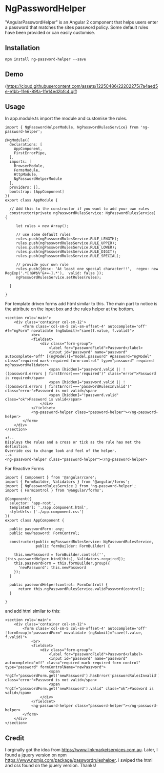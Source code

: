 # NgPasswordHelper


"AngularPasswordHelper" is an Angular 2 component that helps users enter a password
that matches the sites password policy. Some default rules have been provided or
 can easily customise.

## Installation

```
npm install ng-password-helper --save
```

## Demo

(https://cloud.githubusercontent.com/assets/12250486/22202275/7a4aed5e-e1bb-11e6-89fa-1fe14ed2bfc4.gif)

## Usage

In app.module.ts import the module and customise the rules.

```
import { NgPasswordHelperModule, NgPasswordRulesService} from 'ng-password-helper';

@NgModule({
  declarations: [
    AppComponent,
    FirstErrorPipe,
  ],
  imports: [
    BrowserModule,
    FormsModule,
    HttpModule,
    NgPasswordHelperModule
  ],
  providers: [],
  bootstrap: [AppComponent]
})
export class AppModule {

  // Add this to the constructor if you want to add your own rules
  constructor(private ngPasswordRulesService: NgPasswordRulesService) {

     let rules = new Array();

     // use some default rules
     rules.push(ngPasswordRulesService.RULE_LENGTH);
     rules.push(ngPasswordRulesService.RULE_UPPER);
     rules.push(ngPasswordRulesService.RULE_LOWER);
     rules.push(ngPasswordRulesService.RULE_DIGIT);
     rules.push(ngPasswordRulesService.RULE_SPECIAL);

     // provide your own rule
     rules.push({desc: 'At least one special character!!',  regex: new RegExp('.*[!@#$%^&+=-].*'),  valid: false });
     ngPasswordRulesService.setRules(rules);

  }

}

```
For template driven forms add html similar to this. The main part to notice is the attribute on the input box
and the rules helper at the bottom.

```
<section role='main'>
    <div class='container col-sm-12'>
        <form class='col-sm-5 col-sm-offset-4' autocomplete='off' #f="ngForm" novalidate (ngSubmit)="save(f.value, f.valid)">
            <br>
            <fieldset>
                <div class="form-group">
                    <label for="passwordField">Password</label>
                    <input id="password" name="password" autocomplete="off" [(ngModel)]="model.password" #password="ngModel" class="required mark-required form-control" type="password" required ngPasswordValidator>
                    <span [hidden]="password.valid || !((password.errors | firstError)==='required')" class="error">Password is required</span>
                    <span [hidden]="password.valid || !((password.errors | firstError)==='passwordRulesInvalid')" class="error">Password is not valid</span>
                    <span [hidden]="!password.valid" class="ok">Password is valid</span>
                </div>
            </fieldset>
            <ng-password-helper class="password-helper"></ng-password-helper>
        </form>
    </div>
</section>

<!--
Displays the rules and a cross or tick as the rule has met the definition.
Override css to change look and feel of the helper.
-->
<ng-password-helper class="password-helper"></ng-password-helper>

```

For Reactive Forms


```
import { Component } from '@angular/core';
import { FormBuilder, Validators } from '@angular/forms';
import { NgPasswordRulesService } from 'ng-password-helper';
import { FormControl } from '@angular/forms';

@Component({
  selector: 'app-root',
  templateUrl: './app.component.html',
  styleUrls: ['./app.component.css']
})
export class AppComponent {

  public passwordForm: any;
  public newPassword: FormControl;

  constructor(public ngPasswordRulesService: NgPasswordRulesService,
              public formBuilder: FormBuilder) {

    this.newPassword = formBuilder.control('', [this.passwordHelper.bind(this), Validators.required]);
    this.passwordForm = this.formBuilder.group({
      'newPassword': this.newPassword
    });
  }

  public passwordHelper(control: FormControl) {
      return this.ngPasswordRulesService.validPassword(control);
  }

}
```

and add html similar to this:

```
<section role='main'>
    <div class='container col-sm-12'>
        <form class='col-sm-5 col-sm-offset-4' autocomplete='off' [formGroup]="passwordForm" novalidate (ngSubmit)="save(f.value, f.valid)">
            <br>
            <fieldset>
                <div class="form-group">
                    <label for="passwordField">Password</label>
                    <input id="password" name="password" autocomplete="off" class="required mark-required form-control" type="password" formControlName="newPassword">
                    <span *ngIf="passwordForm.get('newPassword').hasError('passwordRulesInvalid')" class="error">Password is not valid</span>
                    <span *ngIf="passwordForm.get('newPassword').valid" class="ok">Password is valid</span>
                </div>
            </fieldset>
            <ng-password-helper class="password-helper"></ng-password-helper>
        </form>
    </div>
</section>
```

## Credit

I orginally got the idea from https://www.linkmarketservices.com.au.
Later, I found a jquery version on npm https://www.npmjs.com/package/passwordruleshelper.
I swiped the html and css found on the jquery version. Thanks!